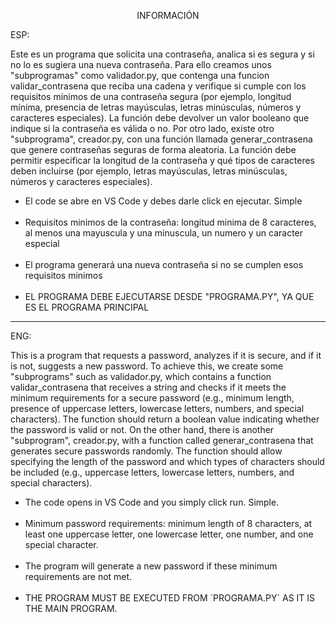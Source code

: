 <p align="center">INFORMACIÓN</p>

ESP:

Este es un programa que solicita una contraseña, analica si es segura y si no lo es
sugiera una nueva contraseña. Para ello creamos unos "subprogramas" como validador.py,
que contenga una funcion validar_contrasena que reciba una cadena y
verifique si cumple con los requisitos mínimos de una contraseña segura
(por ejemplo, longitud mínima, presencia de letras mayúsculas, letras
minúsculas, números y caracteres especiales). La función debe devolver un
valor booleano que indique si la contraseña es válida o no. Por otro lado, existe otro "subprograma", creador.py, con una función llamada
generar_contrasena que genere contraseñas seguras de forma aleatoria. La
función debe permitir especificar la longitud de la contraseña y qué tipos de
caracteres deben incluirse (por ejemplo, letras mayúsculas, letras
minúsculas, números y caracteres especiales).


<ul>
<li>El code se abre en VS Code y debes darle click en ejecutar. Simple </li>
<br>
<li>Requisitos minimos de la contraseña: longitud minima de 8 caracteres, al menos una mayuscula y una minuscula, un numero y un caracter especial </li>
<br>
<li>El programa generará una nueva contraseña si no se cumplen esos requisitos minimos</li>
<br>
<li> EL PROGRAMA DEBE EJECUTARSE DESDE "PROGRAMA.PY", YA QUE ES EL PROGRAMA PRINCIPAL
</ul>


---

ENG:

This is a program that requests a password, analyzes if it is secure, and if it is not, suggests a new password. To achieve this, we create some "subprograms" such as validador.py, which contains a function validar_contrasena that receives a string and checks if it meets the minimum requirements for a secure password (e.g., minimum length, presence of uppercase letters, lowercase letters, numbers, and special characters). The function should return a boolean value indicating whether the password is valid or not. On the other hand, there is another "subprogram", creador.py, with a function called generar_contrasena that generates secure passwords randomly. The function should allow specifying the length of the password and which types of characters should be included (e.g., uppercase letters, lowercase letters, numbers, and special characters).

<ul>
<li>The code opens in VS Code and you simply click run. Simple.</li>
<br>
<li>Minimum password requirements: minimum length of 8 characters, at least one uppercase letter, one lowercase letter, one number, and one special character.</li>
<br>
<li>The program will generate a new password if these minimum requirements are not met.</li>
<br>
<li>THE PROGRAM MUST BE EXECUTED FROM `PROGRAMA.PY` AS IT IS THE MAIN PROGRAM.</li>
<br>
</ul>


